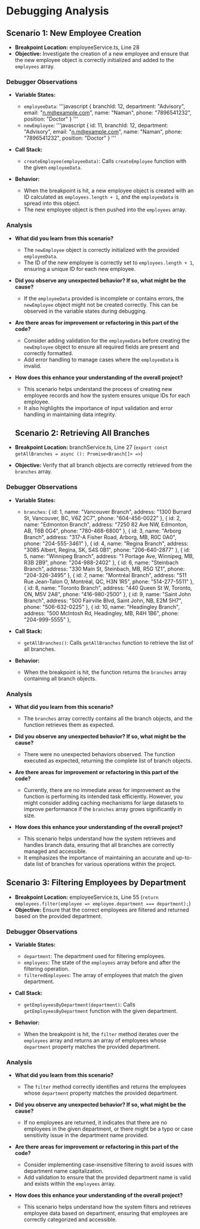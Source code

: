 # Debugging Analysis

## Scenario 1: New Employee Creation

- **Breakpoint Location:** employeeService.ts, Line 28
- **Objective:** Investigate the creation of a new employee and ensure that the new employee object is correctly initialized and added to the `employees` array.

### Debugger Observations

- **Variable States:**
  - `employeeData`:
    '''javascript
    {
      branchId: 12,
      department: "Advisory",
      email: "<n.m@example.com>",
      name: "Naman",
      phone: "7896541232",
      position: "Doctor"
    }
    '''
  - `newEmployee`:
    '''javascript
    {
      id: 11,
      branchId: 12,
      department: "Advisory",
      email: "<n.m@example.com>",
      name: "Naman",
      phone: "7896541232",
      position: "Doctor"
    }
    '''

- **Call Stack:**
  - `createEmployee(employeeData)`: Calls `createEmployee` function with the given `employeeData`.

- **Behavior:**
  - When the breakpoint is hit, a new employee object is created with an ID calculated as `employees.length + 1`, and the `employeeData` is spread into this object.
  - The new employee object is then pushed into the `employees` array.

### Analysis

- **What did you learn from this scenario?**
  - The `newEmployee` object is correctly initialized with the provided `employeeData`.
  - The ID of the new employee is correctly set to `employees.length + 1`, ensuring a unique ID for each new employee.

- **Did you observe any unexpected behavior? If so, what might be the cause?**
  - If the `employeeData` provided is incomplete or contains errors, the `newEmployee` object might not be created correctly. This can be observed in the variable states during debugging.

- **Are there areas for improvement or refactoring in this part of the code?**
  - Consider adding validation for the `employeeData` before creating the `newEmployee` object to ensure all required fields are present and correctly formatted.
  - Add error handling to manage cases where the `employeeData` is invalid.

- **How does this enhance your understanding of the overall project?**
  - This scenario helps understand the process of creating new employee records and how the system ensures unique IDs for each employee.
  - It also highlights the importance of input validation and error handling in maintaining data integrity.

  ## Scenario 2: Retrieving All Branches

- **Breakpoint Location:** branchService.ts, Line 27 (`export const getAllBranches = async (): Promise<Branch[]> =>`)
- **Objective:** Verify that all branch objects are correctly retrieved from the `branches` array.

### Debugger Observations

- **Variable States:**
  - `branches`: { id: 1, name: "Vancouver Branch", address: "1300 Burrard St, Vancouver, BC, V6Z 2C7", phone: "604-456-0022" },
  { id: 2, name: "Edmonton Branch", address: "7250 82 Ave NW, Edmonton, AB, T6B 0G4", phone: "780-468-6800" },
  { id: 3, name: "Arborg Branch", address: "317-A Fisher Road, Arborg, MB, R0C 0A0", phone: "204-555-3461" },
  { id: 4, name: "Regina Branch", address: "3085 Albert, Regina, SK, S4S 0B1", phone: "206-640-2877" },
  { id: 5, name: "Winnipeg Branch", address: "1 Portage Ave, Winnipeg, MB, R3B 2B9", phone: "204-988-2402" },
  { id: 6, name: "Steinbach Branch", address: "330 Main St, Steinbach, MB, R5G 1Z1", phone: "204-326-3495" },
  { id: 7, name: "Montréal Branch", address: "511 Rue Jean-Talon O, Montréal, QC, H3N 1R5", phone: "514-277-5511" },
  { id: 8, name: "Toronto Branch", address: "440 Queen St W, Toronto, ON, M5V 2A8", phone: "416-980-2500" },
  { id: 9, name: "Saint John Branch", address: "500 Fairville Blvd, Saint John, NB, E2M 5H7", phone: "506-632-0225" },
  { id: 10, name: "Headingley Branch", address: "500 McIntosh Rd, Headingley, MB, R4H 1B6", phone: "204-999-5555" },

- **Call Stack:**
  - `getAllBranches()`: Calls `getAllBranches` function to retrieve the list of all branches.

- **Behavior:**
  - When the breakpoint is hit, the function returns the `branches` array containing all branch objects.

### Analysis

- **What did you learn from this scenario?**
  - The `branches` array correctly contains all the branch objects, and the function retrieves them as expected.

- **Did you observe any unexpected behavior? If so, what might be the cause?**
  - There were no unexpected behaviors observed. The function executed as expected, returning the complete list of branch objects.

- **Are there areas for improvement or refactoring in this part of the code?**
  - Currently, there are no immediate areas for improvement as the function is performing its intended task efficiently. However, you might consider adding caching mechanisms for large datasets to improve performance if the `branches` array grows significantly in size.

- **How does this enhance your understanding of the overall project?**
  - This scenario helps understand how the system retrieves and handles branch data, ensuring that all branches are correctly managed and accessible.
  - It emphasizes the importance of maintaining an accurate and up-to-date list of branches for various operations within the project.

## Scenario 3: Filtering Employees by Department

- **Breakpoint Location:** employeeService.ts, Line 55 (`return employees.filter(employee => employee.department === department);`)
- **Objective:** Ensure that the correct employees are filtered and returned based on the provided department.

### Debugger Observations

- **Variable States:**
  - `department`: The department used for filtering employees.
  - `employees`: The state of the `employees` array before and after the filtering operation.
  - `filteredEmployees`: The array of employees that match the given department.

- **Call Stack:**
  - `getEmployeesByDepartment(department)`: Calls `getEmployeesByDepartment` function with the given department.

- **Behavior:**
  - When the breakpoint is hit, the `filter` method iterates over the `employees` array and returns an array of employees whose `department` property matches the provided department.

### Analysis

- **What did you learn from this scenario?**
  - The `filter` method correctly identifies and returns the employees whose `department` property matches the provided department.

- **Did you observe any unexpected behavior? If so, what might be the cause?**
  - If no employees are returned, it indicates that there are no employees in the given department, or there might be a typo or case sensitivity issue in the department name provided.

- **Are there areas for improvement or refactoring in this part of the code?**
  - Consider implementing case-insensitive filtering to avoid issues with department name capitalization.
  - Add validation to ensure that the provided department name is valid and exists within the `employees` array.

- **How does this enhance your understanding of the overall project?**
  - This scenario helps understand how the system filters and retrieves employee data based on department, ensuring that employees are correctly categorized and accessible.